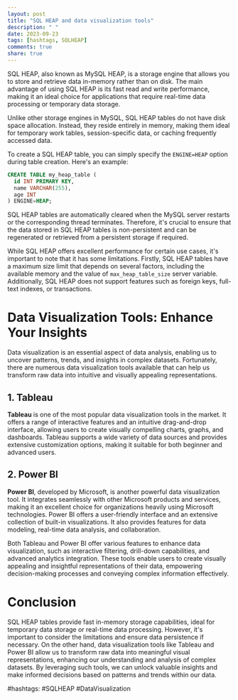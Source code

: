 ```yaml
---
layout: post
title: "SQL HEAP and data visualization tools"
description: " "
date: 2023-09-23
tags: [hashtags, SQLHEAP]
comments: true
share: true
---
```


SQL HEAP, also known as MySQL HEAP, is a storage engine that allows you to store and retrieve data in-memory rather than on disk. The main advantage of using SQL HEAP is its fast read and write performance, making it an ideal choice for applications that require real-time data processing or temporary data storage.

Unlike other storage engines in MySQL, SQL HEAP tables do not have disk space allocation. Instead, they reside entirely in memory, making them ideal for temporary work tables, session-specific data, or caching frequently accessed data.

To create a SQL HEAP table, you can simply specify the `ENGINE=HEAP` option during table creation. Here's an example:

```sql
CREATE TABLE my_heap_table (
  id INT PRIMARY KEY,
  name VARCHAR(255),
  age INT
) ENGINE=HEAP;
```

SQL HEAP tables are automatically cleared when the MySQL server restarts or the corresponding thread terminates. Therefore, it's crucial to ensure that the data stored in SQL HEAP tables is non-persistent and can be regenerated or retrieved from a persistent storage if required.

While SQL HEAP offers excellent performance for certain use cases, it's important to note that it has some limitations. Firstly, SQL HEAP tables have a maximum size limit that depends on several factors, including the available memory and the value of `max_heap_table_size` server variable. Additionally, SQL HEAP does not support features such as foreign keys, full-text indexes, or transactions.

# Data Visualization Tools: Enhance Your Insights

Data visualization is an essential aspect of data analysis, enabling us to uncover patterns, trends, and insights in complex datasets. Fortunately, there are numerous data visualization tools available that can help us transform raw data into intuitive and visually appealing representations.

## 1. Tableau

**Tableau** is one of the most popular data visualization tools in the market. It offers a range of interactive features and an intuitive drag-and-drop interface, allowing users to create visually compelling charts, graphs, and dashboards. Tableau supports a wide variety of data sources and provides extensive customization options, making it suitable for both beginner and advanced users.

## 2. Power BI

**Power BI**, developed by Microsoft, is another powerful data visualization tool. It integrates seamlessly with other Microsoft products and services, making it an excellent choice for organizations heavily using Microsoft technologies. Power BI offers a user-friendly interface and an extensive collection of built-in visualizations. It also provides features for data modeling, real-time data analysis, and collaboration.

Both Tableau and Power BI offer various features to enhance data visualization, such as interactive filtering, drill-down capabilities, and advanced analytics integration. These tools enable users to create visually appealing and insightful representations of their data, empowering decision-making processes and conveying complex information effectively.

# Conclusion

SQL HEAP tables provide fast in-memory storage capabilities, ideal for temporary data storage or real-time data processing. However, it's important to consider the limitations and ensure data persistence if necessary. On the other hand, data visualization tools like Tableau and Power BI allow us to transform raw data into meaningful visual representations, enhancing our understanding and analysis of complex datasets. By leveraging such tools, we can unlock valuable insights and make informed decisions based on patterns and trends within our data.

#hashtags: #SQLHEAP #DataVisualization
